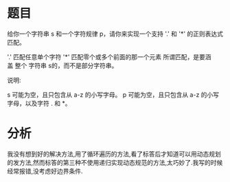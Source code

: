 # 题目

给你一个字符串 s 和一个字符规律 p，请你来实现一个支持 '.' 和 '*' 的正则表达式匹配。

'.' 匹配任意单个字符
'*' 匹配零个或多个前面的那一个元素
所谓匹配，是要涵盖 整个 字符串 s的，而不是部分字符串。

说明:

s 可能为空，且只包含从 a-z 的小写字母。
p 可能为空，且只包含从 a-z 的小写字母，以及字符 . 和 *。

# 分析

我没有想到好的解决方法,用了循环遍历的方法,看了标答后才知道可以用动态规划的发方法,然而标答的第三种不使用递归实现动态规范的方法,太巧妙了.我写的时候经常报错,没考虑好边界条件.
